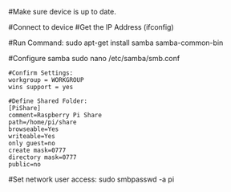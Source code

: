 #Make sure device is up to date.

#Connect to device
#Get the IP Address (ifconfig)

#Run Command:
    sudo apt-get install samba samba-common-bin

#Configure samba
    sudo nano /etc/samba/smb.conf
    
    #Confirm Settings:
    workgroup = WORKGROUP
    wins support = yes

    #Define Shared Folder:
    [PiShare]
    comment=Raspberry Pi Share
    path=/home/pi/share
    browseable=Yes
    writeable=Yes
    only guest=no
    create mask=0777
    directory mask=0777
    public=no

#Set network user access:
sudo smbpasswd -a pi